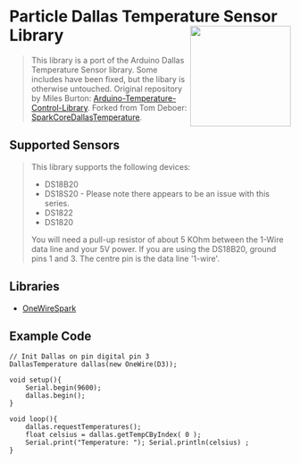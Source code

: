 # Particle Dallas Temperature Sensor Library <img src="http://i.imgur.com/BwfHCrI.png" width="180px" align="right" />
>This library is a port of the Arduino Dallas Temperature Sensor library. Some includes have been fixed, but the libary is otherwise untouched.
> Original repository by Miles Burton: [Arduino-Temperature-Control-Library](https://github.com/milesburton/Arduino-Temperature-Control-Library).
> Forked from Tom Deboer: [SparkCoreDallasTemperature](https://github.com/tomdeboer/SparkCoreDallasTemperature).

## Supported Sensors
> This library supports the following devices:
>
>
> * DS18B20
> * DS18S20 - Please note there appears to be an issue with this series.
> * DS1822
> * DS1820
>
>
> You will need a pull-up resistor of about 5 KOhm between the 1-Wire data line
> and your 5V power. If you are using the DS18B20, ground pins 1 and 3. The
> centre pin is the data line '1-wire'.

## Libraries
- [OneWireSpark](https://github.com/Hotaman/OneWireSpark)

## Example Code

	// Init Dallas on pin digital pin 3
	DallasTemperature dallas(new OneWire(D3));

	void setup(){
		Serial.begin(9600);
		dallas.begin();
	}

	void loop(){
		dallas.requestTemperatures();
	    float celsius = dallas.getTempCByIndex( 0 );
	    Serial.print("Temperature: "); Serial.println(celsius) ;
	}
